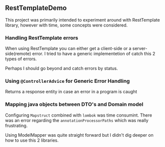 ## RestTemplateDemo

This project was primarily intended to experiment around with RestTemplate library, however with time, some concepts were considered.

### Handling RestTemplate errors
When using RestTemplate you can either get a client-side or a server-side(remote) error.
I tried to have a generic implementetion of catch this 2 types of errors.

Perhaps I should go beyond and catch errors by status.

### Using `@ControllerAdvice` for Generic Error Handling
Returns a response entity in case an error in a program is caught

### Mapping java objects between DTO's and Domain model
Configuring `Mapstruct` combined with `lombok` was time consumint. There was an error regarding the `annotationProcessorPaths` which was really frustrating.

Using ModelMapper was quite straight forward but I didn't dig deeper on how to use this 2 libraries.
